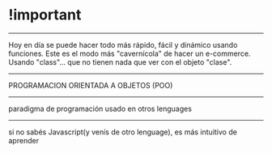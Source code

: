 # !important
**********************************
Hoy en día se puede hacer todo más rápido, fácil y dinámico usando funciones. Este es el modo más "cavernícola" de hacer un e-commerce. Usando "class"... que no tienen nada que ver con el objeto "clase".
**********************************
PROGRAMACION ORIENTADA A OBJETOS (POO) 
**********************************
paradigma de programación usado en otros lenguages
**********************************
si no sabés Javascript(y venís de otro lenguage), es más intuitivo de aprender
